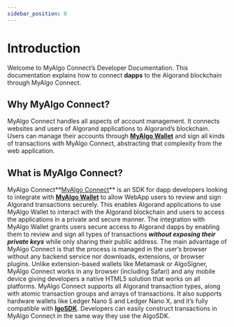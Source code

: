 ```yaml
---
sidebar_position: 0
---
```


# Introduction

Welcome to MyAlgo Connect’s Developer Documentation. This documentation explains how to connect **dapps** to the Algorand blockchain through MyAlgo Connect.


## Why MyAlgo Connect?

MyAlgo Connect handles all aspects of account management. It connects websites and users of Algorand applications to Algorand’s blockchain. 
Users can manage their accounts through **[MyAlgo Wallet](https://wallet.myalgo.com/home)** and sign all kinds of transactions with MyAlgo Connect, abstracting that complexity from the web application.


## What is MyAlgo Connect?


MyAlgo Connect**[MyAlgo Connect](https://github.com/randlabs/myalgo-connect)** is an SDK for dapp developers looking to integrate with **[MyAlgo Wallet](https://wallet.myalgo.com/home)** to allow WebApp users to review and sign Algorand transactions securely. This enables Algorand applications to use MyAlgo Wallet to interact with the Algorand blockchain and users to access the applications in a private and secure manner.
The integration with MyAlgo Wallet grants users secure access to Algorand dapps by enabling  them to review and sign all types of transactions  ***without exposing their private keys*** while only sharing their public address. The main advantage of MyAlgo Connect is that the process is managed in the user’s browser without any backend service nor downloads, extensions, or browser plugins. Unlike extension-based wallets like Metamask or AlgoSigner, MyAlgo Connect works in any browser (including Safari)  and any mobile device giving developers a native HTML5 solution that works on all platforms.
MyAlgo Connect supports all Algorand transaction types, along with atomic transaction groups and arrays of transactions. It also supports hardware wallets like Ledger Nano S and Ledger Nano X, and it’s fully compatible with **[lgoSDK](https://github.com/algorand/js-algorand-sdk)**. Developers can easily construct transactions in MyAlgo Connect in the same way they use the AlgoSDK.
